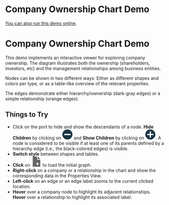 <!--
 //////////////////////////////////////////////////////////////////////////////
 // @license
 // This file is part of yFiles for HTML 2.5.0.3.
 // Use is subject to license terms.
 //
 // Copyright (c) 2000-2023 by yWorks GmbH, Vor dem Kreuzberg 28,
 // 72070 Tuebingen, Germany. All rights reserved.
 //
 //////////////////////////////////////////////////////////////////////////////
-->
# Company Ownership Chart Demo

[You can also run this demo online](https://live.yworks.com/demos/complete/company-ownership/index.html).

# Company Ownership Chart Demo

This demo implements an interactive viewer for exploring company ownership. The diagram illustrates both the ownership (shareholders, investors, etc) and the management relationships among business entities.

Nodes can be shown in two different ways: Either as different shapes and colors per type, or as a table-like overview of the relevant properties.

The edges demonstrate either hierarchy/ownership (dark-gray edges) or a simple relationship (orange edges).

## Things to Try

- Click on the port to hide and show the descendants of a node. **Hide Children** by clicking on ![](resources/minus.svg) and **Show Children** by clicking on ![](resources/plus.svg). A node is considered to be visible if at least one of its parents defined by a hierarchy edge (i.e., the black-colored edges) is visible.
- **Switch style** between shapes and tables.
- **Click** on ![](../../resources/icons/new-document-16.svg) to load the initial graph.
- **Right-click** on a company or a relationship in the chart and show the corresponding data in the Properties View.
- **Left-click** on an edge or an edge label zooms to the current clicked location.
- **Hover** over a company node to highlight its adjacent relationships. **Hover** over a relationship to highlight its associated label.
